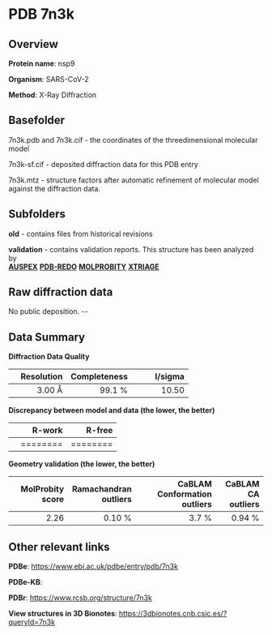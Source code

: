 # PDB 7n3k

## Overview

**Protein name**: nsp9

**Organism**: SARS-CoV-2

**Method**: X-Ray Diffraction



## Basefolder

7n3k.pdb and 7n3k.cif - the coordinates of the threedimensional molecular model

7n3k-sf.cif - deposited diffraction data for this PDB entry

7n3k.mtz - structure factors after automatic refinement of molecular model against the diffraction data.

## Subfolders



**old** - contains files from historical revisions

**validation** - contains validation reports. This structure has been analyzed by <br>[**AUSPEX**](https://github.com/thorn-lab/coronavirus_structural_task_force/tree/master/pdb/nsp9/SARS-CoV-2/7n3k/validation/auspex) [**PDB-REDO**](https://github.com/thorn-lab/coronavirus_structural_task_force/tree/master/pdb/nsp9/SARS-CoV-2/7n3k/validation/pdb-redo) [**MOLPROBITY**](https://github.com/thorn-lab/coronavirus_structural_task_force/tree/master/pdb/nsp9/SARS-CoV-2/7n3k/validation/molprobity) [**XTRIAGE**](https://github.com/thorn-lab/coronavirus_structural_task_force/blob/master/pdb/nsp9/SARS-CoV-2/7n3k/validation/Xtriage_output.log)   



## Raw diffraction data

No public deposition. --<br> 

## Data Summary
**Diffraction Data Quality**

|   | Resolution | Completeness| I/sigma |
|---|-------------:|----------------:|--------------:|
|   |3.00 Å|99.1  %|<img width=50/>10.50|

**Discrepancy between model and data (the lower, the better)**

|   | **R-work**| **R-free**   
|---|-------------:|----------------:|           
||========|========|

**Geometry validation (the lower, the better)**

|   |**MolProbity<br>score**| **Ramachandran<br>outliers** | **CaBLAM<br>Conformation outliers** | **CaBLAM<br>CA outliers** |
|---|-------------:|----------------:|----------------:|----------------:|
||  2.26|  0.10 %|3.7 %|0.94 %|

 

 



## Other relevant links 
**PDBe**:  https://www.ebi.ac.uk/pdbe/entry/pdb/7n3k

**PDBe-KB**:  
 
**PDBr**: https://www.rcsb.org/structure/7n3k 

**View structures in 3D Bionotes**: https://3dbionotes.cnb.csic.es/?queryId=7n3k

